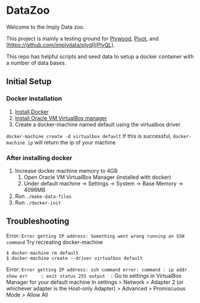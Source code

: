 # DataZoo

Welcome to the Imply Data zoo.

This project is mainly a testing ground for [Plywood](https://github.com/implydata/plywood),
[Pivot](https://github.com/implydata/pivot), and [https://github.com/implydata/plyql](PlyQL).

This repo has helpful scripts and seed data to setup a docker container with a number of data bases.

## Initial Setup

### Docker installation

1. [Install Docker](https://docs.docker.com/engine/installation/)
2. [Install Oracle VM VirtualBox manager](https://www.virtualbox.org/wiki/Downloads)
3. Create a docker-machine named default using the virtualbox driver

`docker-machine create -d virtualbox default`
If this is successful, `docker-machine ip` will return the ip of your machine

### After installing docker
1. Increase docker machine memory to 4GB
    1. Open Oracle VM VirtualBox Manager (installed with docker)
    2. Under default machine -> Settings -> System -> Base Memory -> 4096MB
2. Run `./make-data-files`
3. Run `./docker-init`

## Troubleshooting

Error: `Error getting IP address: Something went wrong running an SSH command`
Try recreating docker-machine

```
$ docker-machine rm default
$ docker-machine create --driver virtualbox default
```
Error: `Error getting IP address: ssh command error:
command : ip addr show
err     : exit status 255
output  :`
Go to settings in VirtualBox Manager for your default machine 
In settings > Network > Adapter 2 (or whichever adapter is the Host-only Adapter) > Advanced > Promiscuous Mode > Allow All
